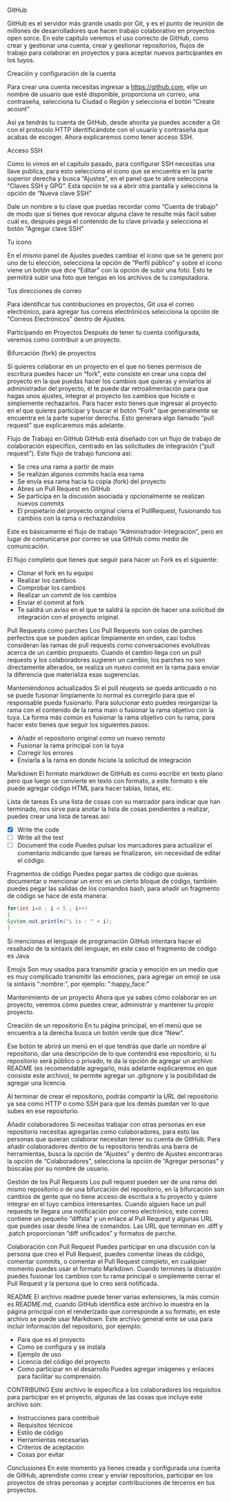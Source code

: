 GitHub

GitHub es el servidor más grande usado por Git, y es el punto de reunión de millones de desarrolladores que hacen trabajo colaborativo en proyectos open sorce.
En este capítulo veremos el uso correcto de GitHub, como crear y gestionar una cuenta, crear y gestionar repositorios, flujos de trabajo para colaborar en proyectos y para aceptar nuevos participantes en los tuyos. 

Creación y configuración de la cuenta

Para crear una cuenta necesitas ingresar a https://github.com, elije un nombre de usuario que esté disponible, proporciona un correo, una contraseña, selecciona tu Ciudad o Región y selecciona el botón “Create acount”


 

Así ya tendrás tu cuenta de GitHub, desde ahorita ya puedes acceder a Git con el protocolo HTTP identificándote con el usuario y contraseña que acabas de escoger. Ahora explicaremos como tener acceso SSH.

Acceso SSH

Como lo vimos en el capítulo pasado, para configurar SSH necesitas una llave publica, para esto selecciona el icono que se encuentra en la parte superior derecha y busca “Ajustes”, en el panel que te abre selecciona “Claves SSH y GPG”. Esta opción te va a abrir otra pantalla y selecciona la opción de “Nueva clave SSH”
 

Dale un nombre a tu clave que puedas recordar como “Cuenta de trabajo” de modo que si tienes que revocar alguna clave te resulte más fácil saber cuál es, después pega el contenido de tu clave privada y selecciona el botón “Agregar clave SSH”
 

Tu icono

En el mismo panel de Ajustes puedes cambiar el icono que se te genero por uno de tu elección, selecciona la opción de “Perfil público” y sobre el icono viene un botón que dice “Editar” con la opción de subir una foto. Esto te permitirá subir una foto que tengas en los archivos de tu computadora. 
 

Tus direcciones de correo

Para identificar tus contribuciones en proyectos, Git usa el correo electrónico, para agregar tus correos electrónicos selecciona la opción de “Correos Electrónicos” dentro de Ajustes. 

 


Participando en Proyectos
Después de tener tu cuenta configurada, veremos como contribuir a un proyecto.

Bifurcación (fork) de proyectos

Si quieres colaborar en un proyecto en el que no tienes permisos de escritura puedes hacer un “fork”, esto consiste en crear una copia del proyecto en la que puedas hacer los cambios que quieras y enviarlos al administrador del proyecto, él te puede dar retroalimentación para que hagas unos ajustes, integrar al proyecto los cambios que hiciste o simplemente rechazarlos.
Para hacer esto tienes que ingresar al proyecto en el que quieres participar y buscar el botón “Fork” que generalmente se encuentra en la parte superior derecha.
Esto generara algo llamado “pull request” que explicaremos más adelante.

Flujo de Trabajo en GitHub
GitHub está diseñado con un flujo de trabajo de colaboración especifico, centrado en las solicitudes de integración (“pull request”). Este flujo de trabajo funciona así:
-	Se crea una rama a partir de main
-	Se realizan algunos commits hacia esa rama
-	Se envía esa rama hacia tu copia (fork) del proyecto
-	Abres un Pull Request en GitHub
-	Se participa en la discusión asociada y opcionalmente se realizan nuevos commits
-	El propietario del proyecto original cierra el PullRequest, fusionando tus cambios con la rama o rechazándolos 

Este es básicamente el flujo de trabajo “Administrador-Integración”, pero en lugar de comunicarse por correo se usa GitHub como medio de comunicación. 

El flujo completo que tienes que seguir para hacer un Fork es el siguiente:
-	Clonar el fork en tu equipo
-	Realizar los cambios
-	Comprobar los cambios
-	Realizar un commit de los cambios 
-	Enviar el commit al fork
-	Te saldrá un aviso en el que te saldrá la opción de hacer una solicitud de integración con el proyecto original.


Pull Requests como parches
Los Pull Requests son colas de parches perfectos que se pueden aplicar limpiamente en orden, casi todos consideran las ramas de pull requests como conversaciones evolutivas acerca de un cambio propuesto.
Cuando el cambio llega con un pull requests y los colaboradores sugieren un cambio, los parches no son directamente alterados, se realiza un nuevo commit en la rama para enviar la diferencia que materializa esas sugerencias.

Manteniéndonos actualizados
Si el pull reuqests se queda anticuado o no se puede fusionar limpiamente lo normal es corregirlo para que el responsable pueda fusionarlo.
Para solucionar esto puedes reorganizar la rama con el contenido de la rama main o fusionar la rama objetivo con la tuya.
La forma más común es fusionar la rama objetivo con tu rama, para hacer esto tienes que seguir los siguientes pasos:
-	Añadir el repositorio original como un nuevo remoto
-	Fusionar la rama principal con la tuya
-	Corregir los errores
-	Enviarla a la rama en donde hiciste la solicitud de integración


Markdown
El formato markdown de GitHuib es como escribir en texto plano pero que luego se convierte en texto con formato, a este formato s ele puede agregar código HTML para hacer tablas, listas, etc.

Lista de tareas
Es una lista de cosas con su marcador para indicar que han terminado, nos sirve para anotar la lista de cosas pendientes a realizar, puedes crear una lista de tareas así:

-	[X] Write the code
-	[ ] Write all the test
-	[ ] Document the code
Puedes pulsar los marcadores para actualizar el comentario indicando que tareas se finalizaron, sin necesidad de editar el código.

Fragmentos de código
Puedes pegar partes de código que quieras documentar o mencionar un error en un cierto bloque de código, también puedes pegar las salidas de los comandos bash, para añadir un fragmento de código se hace de esta manera:

```java 
for(int i=0 ; i < 5 ; i++) 
{   
System.out.println("i is : " + i); 
}
 ```
Si mencionas el lenguaje de programación GitHub intentara hacer el resaltado de la sintaxis del lenguaje, en este caso el fragmento de código es Java

Emojis
Son muy usados para transmitir gracia y emoción en un medio que es muy complicado transmitir las emociones, para agregar un emoji se usa la sintaxis “:nombre:”, por ejemplo: “:happy_face:”

 
Mantenimiento de un proyecto
Ahora que ya sabes cómo colaborar en un proyecto, veremos cómo puedes crear, administrar y mantener tu propio proyecto.

Creación de un repositorio
En tu página principal, en el menú que se encuentra a la derecha busca un botón verde que dice “New”.
 

Ese botón te abrirá un menú en el que tendrás que darle un nombre al repositorio, dar una descripción de lo que contendrá ese repositorio, si tu repositorio será público o privado, te da la opción de agregar un archivo README (es recomendable agregarlo, más adelante explicaremos en que consiste este archivo), te permite agregar un .gitignore y la posibilidad de agregar una licencia.
 
Al terminar de crear el repositorio, podrás compartir la URL del repositorio ya sea como HTTP o como SSH para que los demás puedan ver lo que subes en ese repositorio.

Añadir colaboradores
Si necesitas trabajar con otras personas en ese repositorio necesitas agregarlas como colaboradores, para esto las personas que quieran colaborar necesitan tener su cuenta de GitHub.
Para añadir colaboradores dentro de tu repositorio tendrás una barra de herramientas, busca la opción de “Ajustes” y dentro de Ajustes encontraras la opción de “Colaboradores”, selecciona la opción de “Agregar personas” y búscalas por su nombre de usuario.
 


Gestión de los Pull Requests
Los pull request pueden ser de una rama del mismo repositorio o de una bifurcación del repositorio, en la bifurcación son cambios de gente que no tiene acceso de escritura a tu proyecto y quiere integrar en el tuyo cambios interesantes.
Cuando alguien hace un pull requests te llegara una notificación por correo electrónico, este correo contiene un pequeño “diffsta” y un enlace al Pull Request y algunas URL que puedes usar desde línea de comandos.
Las URL que terminan en .diff y .patch proporcionan “diff unificados” y formatos de parche.

Colaboración con Pull Request
Puedes participar en una discusión con la persona que creo el Pull Request, puedes comentar líneas de código, comentar commits, o comentar el Pull Request completo, en cualquier momento puedes usar el formato Markdown.
Cuando termines la discusión puedes fusionar los cambios con tu rama principal o simplemente cerrar el Pull Request y la persona que lo creo será notificada.

README
El archivo readme puede tener varias extensiones, la más común es README.md, cuando GitHub identifica este archivo lo muestra en la página principal con el renderizado que corresponde a su formato, en este archivo se puede usar Markdown.
Este archivo general ente se usa para incluir información del repositorio, por ejemplo:
-	Para que es el proyecto
-	Como se configura y se instala
-	Ejemplo de uso
-	Licencia del código del proyecto
-	Como participar en el desarrollo
Puedes agregar imágenes y enlaces para facilitar su comprensión. 

CONTRIBUING
Este archivo le especifica a los colaboradores los requisitos para participar en el proyecto, algunas de las cosas que incluye este archivo son:
-	Instrucciones para contribuir
-	Requisitos técnicos 
-	Estilo de código
-	Herramientas necesarias
-	Criterios de aceptación
-	Cosas por evitar 

Conclusiones
En este momento ya tienes creada y configurada una cuenta de GitHub, aprendiste como crear y enviar repositorios, participar en los proyectos de otras personas y aceptar contribuciones de terceros en tus proyectos.
